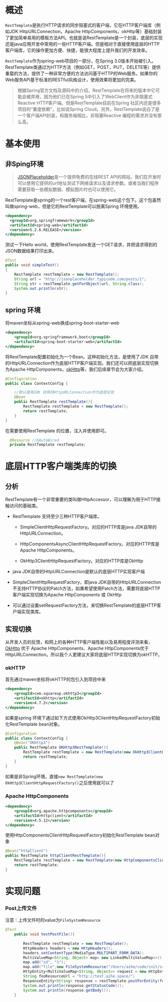# 概述

`RestTemplate`是执行HTTP请求的同步阻塞式的客户端，它在HTTP客户端库（例如JDK HttpURLConnection，Apache HttpComponents，okHttp等）基础封装了更加简单易用的模板方法API。也就是说RestTemplate是一个封装，底层的实现还是java应用开发中常用的一些HTTP客户端。但是相对于直接使用底层的HTTP客户端库，它的操作更加方便、快捷，能很大程度上提升我们的开发效率。

`RestTemplate`作为spring-web项目的一部分，在Spring 3.0版本开始被引入。RestTemplate类通过为HTTP方法（例如GET，POST，PUT，DELETE等）提供重载的方法，提供了一种非常方便的方法访问基于HTTP的Web服务。如果你的Web服务API基于标准的RESTful风格设计，使用效果将更加的完美。

> 根据Spring官方文档及源码中的介绍，RestTemplate在将来的版本中它可能会被弃用，因为他们已在Spring 5中引入了WebClient作为非阻塞式Reactive HTTP客户端。但是RestTemplate目前在Spring 社区内还是很多项目的“重度依赖”，比如说Spring Cloud。另外，RestTemplate说白了是一个客户端API封装，和服务端相比，非阻塞Reactive 编程的需求并没有那么高。



# 基本使用

## 非Sping环境

> [JSONPlaceholder](http://jsonplaceholder.typicode.com/)是一个提供免费的在线REST API的网站，我们在开发时可以使用它提供的url地址测试下网络请求以及请求参数。或者当我们程序需要获取一些模拟数据、模拟图片时也可以使用它。



RestTemplate是spring的一个rest客户端，在spring-web这个包下。这个包虽然叫做spring-web，但是它的RestTemplate可以脱离Spring 环境使用。

```XML
<dependency>
  <groupId>org.springframework</groupId>
  <artifactId>spring-web</artifactId>
  <version>5.2.6.RELEASE</version>
</dependency>
```



测试一下Hello world，使用RestTemplate发送一个GET请求，并把请求得到的JSON数据结果打印出来。

```Java
@Test
public void simpleTest()
{
    RestTemplate restTemplate = new RestTemplate();
    String url = "http://jsonplaceholder.typicode.com/posts/1";
    String str = restTemplate.getForObject(url, String.class);
    System.out.println(str);
}
```



## spring 环境

将maven坐标从spring-web换成spring-boot-starter-web

```XML
<dependency>
    <groupId>org.springframework.boot</groupId>
    <artifactId>spring-boot-starter-web</artifactId>
</dependency>

```



将RestTemplate配置初始化为一个Bean。这种初始化方法，是使用了JDK 自带的HttpURLConnection作为底层HTTP客户端实现。我们还可以把底层实现切换为Apache HttpComponents，[okHttp](https://so.csdn.net/so/search?q=okHttp&spm=1001.2101.3001.7020)等，我们后续章节会为大家介绍。



```Java
@Configuration
public class ContextConfig {

    //默认使用JDK 自带的HttpURLConnection作为底层实现
    @Bean
    public RestTemplate restTemplate(){
        RestTemplate restTemplate = new RestTemplate();
        return restTemplate;
    }
}
```

在需要使用RestTemplate 的位置，注入并使用即可。

```Java
  @Resource //@AutoWired
  private RestTemplate restTemplate;
```



# 底层HTTP客户端类库的切换

## 分析

RestTemplate有一个非常重要的类叫做HttpAccessor，可以理解为用于HTTP接触访问的基础类。

- RestTemplate 支持至少三种HTTP客户端库。

  - SimpleClientHttpRequestFactory。对应的HTTP库是java JDK自带的HttpURLConnection。

  - HttpComponentsAsyncClientHttpRequestFactory。对应的HTTP库是Apache HttpComponents。

  - OkHttp3ClientHttpRequestFactory。对应的HTTP库是OkHttp

- java JDK自带的HttpURLConnection是默认的底层HTTP实现客户端

- SimpleClientHttpRequestFactory，即java JDK自带的HttpURLConnection不支持HTTP协议的Patch方法，如果希望使用Patch方法，需要将底层HTTP客户端实现切换为Apache HttpComponents 或 OkHttp

- 可以通过设置setRequestFactory方法，来切换RestTemplate的底层HTTP客户端实现类库。



## 实现切换

从开发人员的反馈，和网上的各种HTTP客户端性能以及易用程度评测来看，[OkHttp](https://so.csdn.net/so/search?q=OkHttp&spm=1001.2101.3001.7020) 优于 Apache HttpComponents、Apache HttpComponents优于HttpURLConnection。所以我个人更建议大家将底层HTTP实现切换为okHTTP。

### okHTTP

首先通过maven坐标将okHTTP的包引入到项目中来

```XML
<dependency>
    <groupId>com.squareup.okhttp3</groupId>
    <artifactId>okhttp</artifactId>
    <version>4.7.2</version>
</dependency>

```

如果是spring 环境下通过如下方式使用OkHttp3ClientHttpRequestFactory初始化RestTemplate bean对象。

```Java
@Configuration
public class ContextConfig {
    @Bean("OKHttp3")
    public RestTemplate OKHttp3RestTemplate(){
        RestTemplate restTemplate = new RestTemplate(new OkHttp3ClientHttpRequestFactory());
        return restTemplate;
    }
}
```

如果是非Spring环境，直接`new RestTemplate(new OkHttp3ClientHttpRequestFactory()`之后使用就可以了



### Apache HttpComponents

```XML
<dependency>
    <groupId>org.apache.httpcomponents</groupId>
    <artifactId>httpclient</artifactId>
    <version>4.5.12</version>
</dependency>
```

使用HttpComponentsClientHttpRequestFactory初始化RestTemplate bean对象

```Java
@Bean("httpClient")
public RestTemplate httpClientRestTemplate(){
    RestTemplate restTemplate = new RestTemplate(new HttpComponentsClientHttpRequestFactory());
    return restTemplate;
}
```



# 实现问题

### Post上传文件

注意：上传文件时的value为`FileSystemResource`

```Java
@Test
    public void testPostFile(){
 
        RestTemplate restTemplate = new RestTemplate();
        HttpHeaders headers = new HttpHeaders();
        headers.setContentType(MediaType.MULTIPART_FORM_DATA);
        MultiValueMap<String, Object> map= new LinkedMultiValueMap<>();
        map.add("id", "1");
        map.add("file",new FileSystemResource("/Users/aihe/code/init/src/test/java/me/aihe/RestTemplateTest.java"));
        HttpEntity<MultiValueMap<String, Object>> request = new HttpEntity<>(map, headers);
        String fooResourceUrl = "http://test.aihe.space/";
        ResponseEntity<String> response = restTemplate.postForEntity(fooResourceUrl, request, String.class);
        System.out.println(response.getStatusCode());
        System.out.println(response.getBody());
    }
 
```


